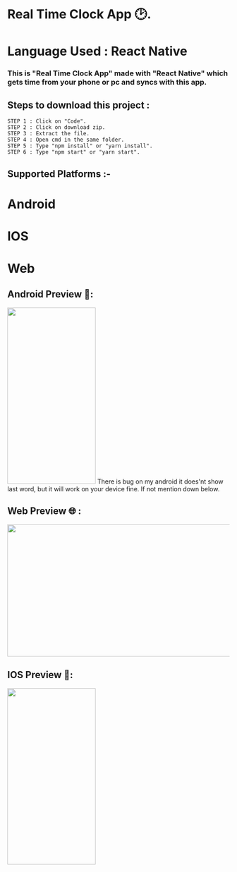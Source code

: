 # Real Time Clock App 🕑.
# Language Used :  React Native

### This is "Real Time Clock App" made with "React Native" which gets time from your phone or pc and syncs with this app.
## Steps to download this project : 
```
STEP 1 : Click on "Code".
STEP 2 : Click on download zip.
STEP 3 : Extract the file.
STEP 4 : Open cmd in the same folder.
STEP 5 : Type "npm install" or "yarn install".
STEP 6 : Type "npm start" or "yarn start".
```
## Supported Platforms :-
# Android
# IOS
# Web
## Android Preview 📱:
<img src="https://user-images.githubusercontent.com/71371746/113759679-fb95f580-9732-11eb-9815-fd5751082b12.gif" width="200" height="400" />
There is bug on my android it does'nt show last word, but it will work on your device fine. If not mention down below.

## Web Preview 🌐 :
<img src="https://user-images.githubusercontent.com/71371746/113757950-e3bd7200-9730-11eb-9472-f684213306d1.gif" width="600" height="300" />

## IOS Preview 📱:
<img src="" width="200" height="400" />

